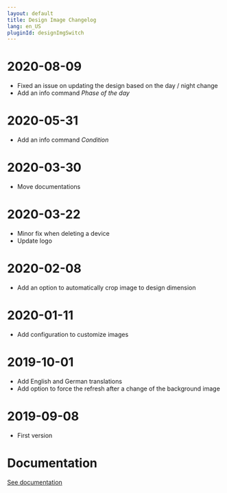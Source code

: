 ```yaml
---
layout: default
title: Design Image Changelog
lang: en_US
pluginId: designImgSwitch
---
```


# 2020-08-09

- Fixed an issue on updating the design based on the day / night change
- Add an info command _Phase of the day_

# 2020-05-31

- Add an info command _Condition_

# 2020-03-30

- Move documentations

# 2020-03-22

- Minor fix when deleting a device
- Update logo

# 2020-02-08

- Add an option to automatically crop image to design dimension

# 2020-01-11

- Add configuration to customize images

# 2019-10-01

- Add English and German translations
- Add option to force the refresh after a change of the background image

# 2019-09-08

- First version

# Documentation

[See documentation]({{site.baseurl}}/{{page.pluginId}}/{{page.lang}})
